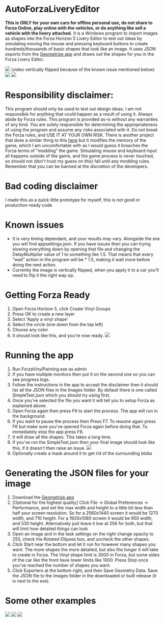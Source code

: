 # AutoForzaLiveryEditor
**This is ONLY for your own cars for offline personal use, do not share to Forza Online, play online with the vehicles, or do anything like sell a vehicle with the livery attached.**
It is a Windows program to import images as shapes into the Forza Horizon 5 Livery Editor to test out ideas by simulating moving the mouse and pressing keyboard buttons to create hundreds/thousands of basic shapes that look like an image. It uses JSON exports from the [Geometrize app](https://www.geometrize.co.uk/) and draws out the shapes for you in the Forza Livery Editor.

![](./Readme/Sot.jpg)
(video vertically flipped because of the known issue mentioned below)
![](./Readme/FastGif.gif)
![](./Readme/Ron.jpg)

# Responsibility disclaimer:
This program should only be used to test out design ideas, I am not responsible for anything that could happen as a result of using it. Always abide by Forza rules.
This program is provided as-is without any warranties of any kind. You are solely responsible for determining the appropriateness of using the program and assume any risks associated with it. Do not break the Forza rules, and USE IT AT YOUR OWN RISK.
There is another project that does a similar thing to this [here](https://github.com/forza-painter/forza-painter) but it modifies the memory of the game, which I am uncomfortable with as I would guess it breaches the Forza terms of "modding" the game. Simulating mouse and keyboard input all happens outside of the game, and the game process is never touched, so should not (don't trust my guess on this) fall until any modding rules. Remember that you can be banned at the discretion of the developers.

# Bad coding disclaimer
I made this as a quick little prototype for myself, this is not good or production-ready code

# Known issues
- It is very timing dependant, and your results may vary. Alongside the exe you will find appsettings.json. If you have issues then you can trying slowing everything down by opening that file and changing the DelayMultiplier value of 1 to something like 1.5. That means that every "wait" action in the program will be * 1.5, making it wait more before doing the next action.
- Currently the image is vertically flipped, when you apply it to a car you'll need to flip it the right way up.

# Getting Forza Ready
1) Open Forza Horizon 5, click Create Vinyl Groups
2) Press OK to create a new layer
3) Select 'Apply a vinyl shape'
4) Select the circle (one down from the top left)
5) Choose any color
6) It should look like this, and you're now ready.
![](./Readme/StartState.jpg)

# Running the app
1) Run ForzaVinylPainting.exe as admin
2) If you have multiple monitors then put it on the second one so you can see progress logs.
3) Follow the instructions in the app to accept the disclaimer then it should list all the JSON files in the Images folder. By default there is one called SimpleTest.json which you should try using first.
4) Once you've selected the file you want it will tell you to setup Forza as explained above.
5) Open Forza again then press F6 to start the process. The app will run in the background. 
6) If you want to pause the process then Press F7. To resume again press F6 but make sure you've opened Forza again before doing that. To immediately stop the app press F8.
7) It will draw all the shapes. This takes a long time.
8) If you've run the SimpleTest.json then your final image should look like this, if it doesn't then raise an issue.
![](/Readme/SimpleTestDone.jpg)
9) Optionally create a mask around it to get rid of the surrounding blobs

# Generating the JSON files for your image
1) Download the [Geometrize app](https://www.geometrize.co.uk/) 
2) [Optional for the highest quality] Click File -> Global Preferences -> Performance, and set the max width and height to a little bit less than half your screen resolution. So for a 2560x1440 screen it would be 1270 width, and 710 height. For a 1920x1080 screen it would be 950 width, and 530 height. Alternatively just leave it low at 256 for both, but that will limit how detailed things can look
3) Open an image and in the task settings on the right change opacity to 255, check the Rotated Ellipses box, and uncheck the other shapes.
4) Click Start near the bottom and let it run for however many shapes you want. The more shapes the more detailed, but also the longer it will take to create in Forza. The Vinyl shape limit is 3000 in Forza, but some sides of the car like the front have lower limits like 1000. Press Stop once you've reached the number of shapes you want.
5) Click Exporters at the bottom right, and then Save Geometry Data. Save the JSON file to the Images folder in the downloaded or built release (it is next to the exe).

# Some other examples
![](/Readme/BigLlama.jpg)
![](/Readme/Doge.jpg)
![](/Readme/Forza.jpg)
